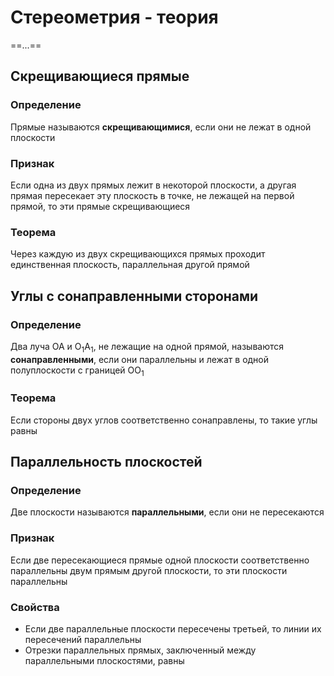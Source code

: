# Стереометрия - теория
==...==
## Скрещивающиеся прямые
### Определение
Прямые называются **скрещивающимися**, если они не лежат в одной плоскости
### Признак
Если одна из двух прямых лежит в некоторой плоскости, а другая прямая пересекает эту плоскость в точке, не лежащей на первой прямой, то эти прямые скрещивающиеся
### Теорема
Через каждую из двух скрещивающихся прямых проходит единственная плоскость, параллельная другой прямой

## Углы с сонаправленными сторонами
### Определение
Два луча OA и O<sub>1</sub>A<sub>1</sub>, не лежащие на одной прямой, называются **сонаправленными**, если они параллельны и лежат в одной полуплоскости с границей OO<sub>1</sub>
### Теорема
Если стороны двух углов соответственно сонаправлены, то такие углы равны

## Параллельность плоскостей
### Определение
Две плоскости называются **параллельными**, если они не пересекаются
### Признак
Если две пересекающиеся прямые одной плоскости соответственно параллельны двум прямым другой плоскости, то эти плоскости параллельны
### Свойства
- Если две параллельные плоскости пересечены третьей, то линии их пересечений параллельны
- Отрезки параллельных прямых, заключенный между параллельными плоскостями, равны
